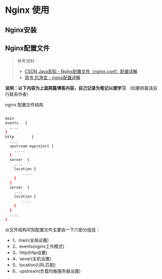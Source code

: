 # Nginx 使用

## Nginx安装

## Nginx配置文件

> 参考资料：
> * [CSDN Java高知 - Nginx配置文件（nginx.conf）配置详解](https://blog.csdn.net/tjcyjd/article/details/50695922)
> * [简书 忘净空 - nginx配置详解](https://www.jianshu.com/p/1af680730850)

__说明：以下内容为上面两篇博客内容，自己记录为笔记以便学习__ （如要转载请自行联系作者）

nginx 配置文件结构

```Bash

main
events   {
  ....
}
http        {
  ....
  upstream myproject {
    .....
  }
  server  {
    ....
    location {
        ....
    }
  }
  server  {
    ....
    location {
        ....
    }
  }
  ....
}

```

从文件结构可知配置文件主要由一下六部分组成：

* 1、main(全局设置)
* 2、events(nginx工作模式)
* 3、http(http设置)
* 4、sever(主机设置)
* 5、location(URL匹配)
* 6、upstream(负载均衡服务器设置)
